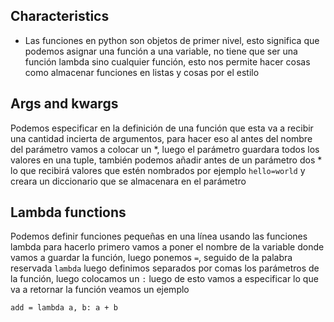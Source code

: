 ## Characteristics

- Las funciones en python son objetos de primer nivel, esto significa que podemos asignar una función a una variable, no tiene que ser una función lambda sino cualquier función, esto nos permite hacer cosas como almacenar funciones en listas y cosas por el estilo

## Args and kwargs 

Podemos especificar en la definición de una función que esta va a recibir una cantidad incierta de argumentos, para hacer eso al antes del nombre del parámetro vamos a colocar un $*$,  luego el 
parámetro guardara todos los valores en una tuple, también podemos añadir antes de un parámetro dos $*$ lo que recibirá valores que estén nombrados por ejemplo `hello=world` y creara un diccionario 
que se almacenara en el parámetro 


## Lambda functions

Podemos definir funciones pequeñas en una línea usando las funciones lambda para hacerlo primero vamos a poner el nombre de la variable donde vamos a guardar la función, luego ponemos `=`, 
seguido de la palabra reservada `lambda` luego definimos separados por comas los parámetros de la función, luego colocamos un `:` luego de esto vamos a especificar lo que va a retornar la función
veamos un ejemplo 
```
add = lambda a, b: a + b
```